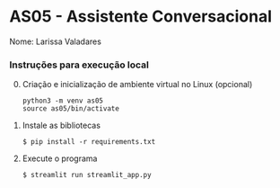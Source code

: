 # AS05 - Assistente Conversacional

Nome: Larissa Valadares

### Instruções para execução local

0. Criação e inicialização de ambiente virtual no Linux (opcional)

   ```
   python3 -m venv as05
   source as05/bin/activate
   ```

1. Instale as bibliotecas

   ```
   $ pip install -r requirements.txt
   ```

2. Execute o programa

   ```
   $ streamlit run streamlit_app.py
   ```
